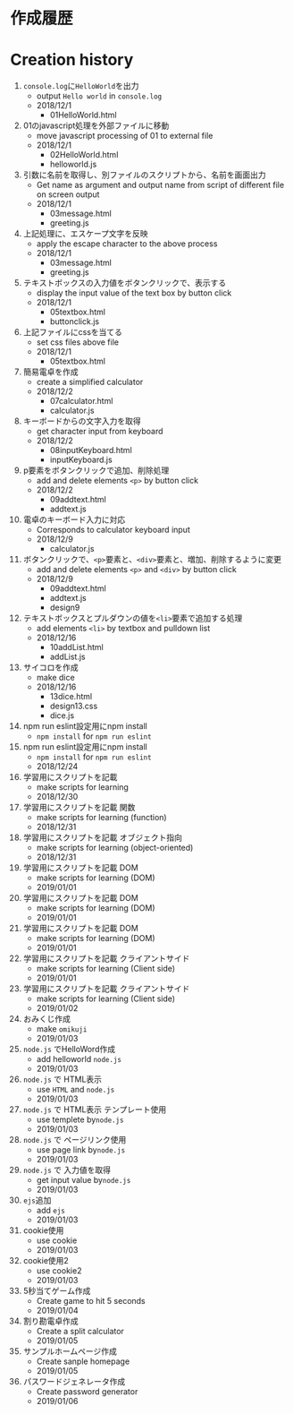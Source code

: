 # 作成履歴 
# Creation history
1. `console.log`に`HelloWorld`を出力
    - output `Hello world` in `console.log`
    - 2018/12/1
      - 01HelloWorld.html
2. 01のjavascript処理を外部ファイルに移動
    - move javascript processing of 01 to external file
    - 2018/12/1
      - 02HelloWorld.html
      - helloworld.js
3. 引数に名前を取得し、別ファイルのスクリプトから、名前を画面出力
    - Get name as argument and output name from script of different file on screen output
    - 2018/12/1
      - 03message.html
      - greeting.js
4. 上記処理に、エスケープ文字を反映
    - apply the escape character to the above process
    - 2018/12/1
      - 03message.html
      - greeting.js
5. テキストボックスの入力値をボタンクリックで、表示する
    - display the input value of the text box by button click
    - 2018/12/1
      - 05textbox.html
      - buttonclick.js
6. 上記ファイルにcssを当てる
    - set css files above file
    - 2018/12/1
      - 05textbox.html
7. 簡易電卓を作成
    - create a simplified calculator
    - 2018/12/2
      - 07calculator.html
      - calculator.js
8. キーボードからの文字入力を取得
    - get character input from keyboard
    - 2018/12/2
      - 08inputKeyboard.html
      - inputKeyboard.js
9. p要素をボタンクリックで追加、削除処理
    - add and delete elements `<p>` by button click
    - 2018/12/2
      - 09addtext.html
      - addtext.js
10. 電卓のキーボード入力に対応
    - Corresponds to calculator keyboard input
    - 2018/12/9
      - calculator.js
11. ボタンクリックで、`<p>`要素と、`<div>`要素と、増加、削除するように変更
    - add and delete elements `<p>` and `<div>` by button click
    - 2018/12/9
      - 09addtext.html
      - addtext.js
      - design9
12. テキストボックスとプルダウンの値を`<li>`要素で追加する処理
    - add elements `<li>` by textbox and pulldown list
    - 2018/12/16
      - 10addList.html
      - addList.js
13. サイコロを作成
    - make dice
    - 2018/12/16
      - 13dice.html
      - design13.css
      - dice.js
14. npm run eslint設定用にnpm install
    - `npm install` for `npm run eslint`
15. npm run eslint設定用にnpm install
    - `npm install` for `npm run eslint`
    - 2018/12/24
16. 学習用にスクリプトを記載
    - make scripts for learning 
    - 2018/12/30
17. 学習用にスクリプトを記載 関数
    - make scripts for learning (function)
    - 2018/12/31
18. 学習用にスクリプトを記載 オブジェクト指向
    - make scripts for learning (object-oriented)
    - 2018/12/31
19. 学習用にスクリプトを記載 DOM
    - make scripts for learning (DOM)
    - 2019/01/01
20. 学習用にスクリプトを記載 DOM
    - make scripts for learning (DOM)
    - 2019/01/01
21. 学習用にスクリプトを記載 DOM
    - make scripts for learning (DOM)
    - 2019/01/01
22. 学習用にスクリプトを記載 クライアントサイド
    - make scripts for learning (Client side)
    - 2019/01/01
23. 学習用にスクリプトを記載 クライアントサイド
    - make scripts for learning (Client side)
    - 2019/01/02
24. おみくじ作成
    - make `omikuji`
    - 2019/01/03
25. `node.js` でHelloWord作成
    - add helloworld `node.js`
    - 2019/01/03
26. `node.js` で HTML表示
    - use `HTML` and  `node.js`
    - 2019/01/03
27. `node.js` で HTML表示 テンプレート使用
    - use templete by`node.js`
    - 2019/01/03
28. `node.js` で ページリンク使用
    - use page link by`node.js`
    - 2019/01/03
29. `node.js` で 入力値を取得
    - get input value by`node.js`
    - 2019/01/03
30. `ejs`追加
    - add `ejs`
    - 2019/01/03
31. cookie使用
    - use cookie
    - 2019/01/03
32. cookie使用2
    - use cookie2
    - 2019/01/03
33. 5秒当てゲーム作成
    - Create game to hit 5 seconds
    - 2019/01/04
34. 割り勘電卓作成
    - Create a split calculator
    - 2019/01/05
35. サンプルホームページ作成
    - Create sanple homepage
    - 2019/01/05
36. パスワードジェネレータ作成
    - Create password generator
    - 2019/01/06